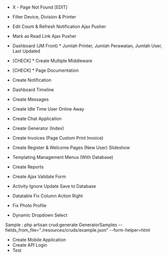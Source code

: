 - X - Page Not Found [EDIT]
- Filter Device, Division & Printer

- Edit Count & Refresh Notification Ajax Pusher
- Mark as Read Link Ajax Pusher
- Dashboard (JM Front) * Jumlah Printer, Jumlah Perawatan, Jumlah User, Last Updated

- [CHECK] * Create Multiple Middleware
- [CHECK] * Page Documentation
- Create Notification
- Dashboard Timeline
- Create Messages
- Create Idle Time User Online Away
- Create Chat Application
- Create Generator (Index)
- Create Invoices (Page Custom Print Invoice)
- Create Register & Welcome Pages (New User) Slideshow
- Templating Management Menus (With Database)
- Create Reports
- Create Ajax Validate Form

- Activity Ignore Update Save to Database
- Datatable Fix Column Action Right
- Fix Photo Profile
- Dynamic Dropdown Select

Sample :
php artisan crud:generate GeneratorSamples --fields_from_file="./resources/cruds/example.json" --form-helper=html

- Create Mobile Application
- Create API Login
- Test
